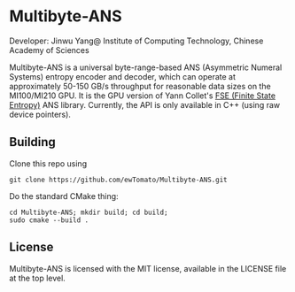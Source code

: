 # Multibyte-ANS

Developer: Jinwu Yang@ Institute of Computing Technology, Chinese Academy of Sciences

Multibyte-ANS is a universal byte-range-based ANS (Asymmetric Numeral Systems) entropy encoder and decoder, which can operate at approximately 50-150 GB/s throughput for reasonable data sizes on the MI100/MI210 GPU. It is the GPU version of Yann Collet's [FSE (Finite State Entropy)](https://github.com/Cyan4973/FiniteStateEntropy) ANS library. Currently, the API is only available in C++ (using raw device pointers).

## Building

Clone this repo using

```shell
git clone https://github.com/ewTomato/Multibyte-ANS.git
```

Do the standard CMake thing:

```shell
cd Multibyte-ANS; mkdir build; cd build;
sudo cmake --build .
```
 
## License

Multibyte-ANS is licensed with the MIT license, available in the LICENSE file at the top level.
